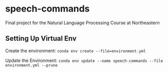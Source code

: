 # speech-commands
Final project for the Natural Language Processing Course at Northeastern

## Setting Up Virtual Env
Create the environment:
`conda env create --file=environment.yml`

Update the Environment:
`conda env update --name speech-commands --file environment.yml --prune`
